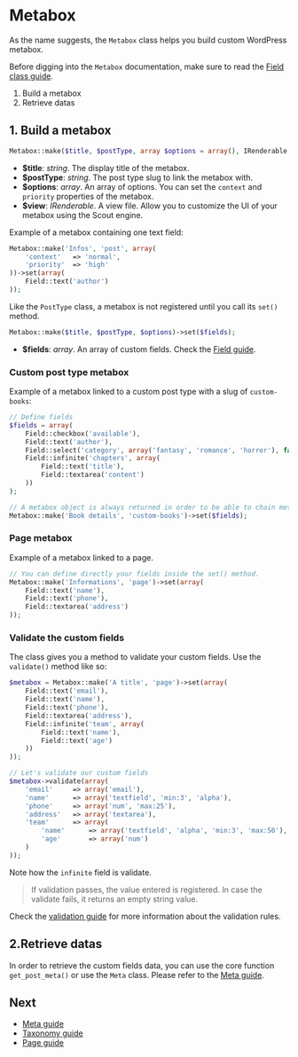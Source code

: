 Metabox
=======

As the name suggests, the `Metabox` class helps you build custom WordPress metabox.

Before digging into the `Metabox` documentation, make sure to read the [Field class guide](http://framework.themosis.com/docs/field/).

1. Build a metabox
2. Retrieve datas

## 1. Build a metabox

```php
Metabox::make($title, $postType, array $options = array(), IRenderable $view = null)->set($fields);
```

* **$title**: _string_. The display title of the metabox.
* **$postType**: _string_. The post type slug to link the metabox with.
* **$options**: _array_. An array of options. You can set the `context` and `priority` properties of the metabox.
* **$view**: _IRenderable_. A view file. Allow you to customize the UI of your metabox using the Scout engine.

Example of a metabox containing one text field:

```php
Metabox::make('Infos', 'post', array(
	'context' 	=> 'normal',
	'priority'	=> 'high'
))->set(array(
	Field::text('author')
));
```

Like the `PostType` class, a metabox is not registered until you call its `set()` method.

```php
Metabox::make($title, $postType, $options)->set($fields);
```

* **$fields**: _array_. An array of custom fields. Check the [Field guide](http://framework.themosis.com/docs/field/).

### Custom post type metabox

Example of a metabox linked to a custom post type with a slug of `custom-books`:

```php
// Define fields
$fields = array(
	Field::checkbox('available'),
	Field::text('author'),
	Field::select('category', array('fantasy', 'romance', 'horror'), false, array('title' => 'Book category:')),
	Field::infinite('chapters', array(
		Field::text('title'),
		Field::textarea('content')
	))
);

// A metabox object is always returned in order to be able to chain methods.
Metabox::make('Book details', 'custom-books')->set($fields);
```

### Page metabox

Example of a metabox linked to a page.

```php
// You can define directly your fields inside the set() method.
Metabox::make('Informations', 'page')->set(array(
	Field::text('name'),
	Field::text('phone'),
	Field::textarea('address')
));
```

### Validate the custom fields

The class gives you a method to validate your custom fields. Use the `validate()` method like so:

```php
$metabox = Metabox::make('A title', 'page')->set(array(
	Field::text('email'),
	Field::text('name'),
	Field::text('phone'),
	Field::textarea('address'),
	Field::infinite('team', array(
		Field::text('name'),
		Field::text('age')
	))
));

// Let's validate our custom fields
$metabox->validate(array(
	'email'		=> array('email'),
	'name'		=> array('textfield', 'min:3', 'alpha'),
	'phone'		=> array('num', 'max:25'),
	'address'	=> array('textarea'),
	'team'		=> array(
		'name'		=> array('textfield', 'alpha', 'min:3', 'max:50'),
		'age'		=> array('num')
	)
));
```
Note how the `infinite` field is validate.

> If validation passes, the value entered is registered. In case the validate fails, it returns an empty string value.

Check the [validation guide](http://framework.themosis.com/docs/validation/) for more information about the validation rules.

2.Retrieve datas
----------------

In order to retrieve the custom fields data, you can use the core function `get_post_meta()` or use the `Meta` class. Please refer to the [Meta guide](http://framework.themosis.com/docs/meta/).

Next
----

* [Meta guide](http://framework.themosis.com/docs/meta/)
* [Taxonomy guide](http://framework.themosis.com/docs/taxonomy/)
* [Page guide](http://framework.themosis.com/docs/page/)